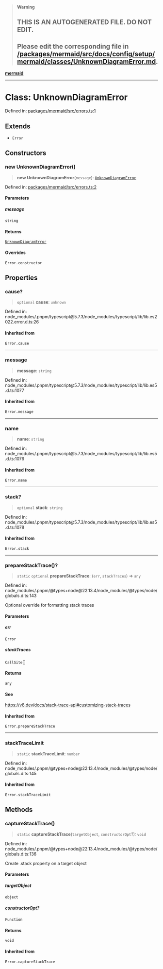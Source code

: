 > **Warning**
>
> ## THIS IS AN AUTOGENERATED FILE. DO NOT EDIT.
>
> ## Please edit the corresponding file in [/packages/mermaid/src/docs/config/setup/mermaid/classes/UnknownDiagramError.md](../../../../../packages/mermaid/src/docs/config/setup/mermaid/classes/UnknownDiagramError.md).

[**mermaid**](../../README.md)

---

# Class: UnknownDiagramError

Defined in: [packages/mermaid/src/errors.ts:1](https://github.com/mermaid-js/mermaid/blob/master/packages/mermaid/src/errors.ts#L1)

## Extends

- `Error`

## Constructors

### new UnknownDiagramError()

> **new UnknownDiagramError**(`message`): [`UnknownDiagramError`](UnknownDiagramError.md)

Defined in: [packages/mermaid/src/errors.ts:2](https://github.com/mermaid-js/mermaid/blob/master/packages/mermaid/src/errors.ts#L2)

#### Parameters

##### message

`string`

#### Returns

[`UnknownDiagramError`](UnknownDiagramError.md)

#### Overrides

`Error.constructor`

## Properties

### cause?

> `optional` **cause**: `unknown`

Defined in: node_modules/.pnpm/typescript\@5.7.3/node_modules/typescript/lib/lib.es2022.error.d.ts:26

#### Inherited from

`Error.cause`

---

### message

> **message**: `string`

Defined in: node_modules/.pnpm/typescript\@5.7.3/node_modules/typescript/lib/lib.es5.d.ts:1077

#### Inherited from

`Error.message`

---

### name

> **name**: `string`

Defined in: node_modules/.pnpm/typescript\@5.7.3/node_modules/typescript/lib/lib.es5.d.ts:1076

#### Inherited from

`Error.name`

---

### stack?

> `optional` **stack**: `string`

Defined in: node_modules/.pnpm/typescript\@5.7.3/node_modules/typescript/lib/lib.es5.d.ts:1078

#### Inherited from

`Error.stack`

---

### prepareStackTrace()?

> `static` `optional` **prepareStackTrace**: (`err`, `stackTraces`) => `any`

Defined in: node_modules/.pnpm/@types+node\@22.13.4/node_modules/@types/node/globals.d.ts:143

Optional override for formatting stack traces

#### Parameters

##### err

`Error`

##### stackTraces

`CallSite`\[]

#### Returns

`any`

#### See

<https://v8.dev/docs/stack-trace-api#customizing-stack-traces>

#### Inherited from

`Error.prepareStackTrace`

---

### stackTraceLimit

> `static` **stackTraceLimit**: `number`

Defined in: node_modules/.pnpm/@types+node\@22.13.4/node_modules/@types/node/globals.d.ts:145

#### Inherited from

`Error.stackTraceLimit`

## Methods

### captureStackTrace()

> `static` **captureStackTrace**(`targetObject`, `constructorOpt`?): `void`

Defined in: node_modules/.pnpm/@types+node\@22.13.4/node_modules/@types/node/globals.d.ts:136

Create .stack property on a target object

#### Parameters

##### targetObject

`object`

##### constructorOpt?

`Function`

#### Returns

`void`

#### Inherited from

`Error.captureStackTrace`
